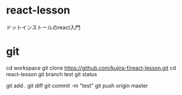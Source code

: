 # react-lesson
ドットインストールのreact入門

# git
cd workspace
git clone https://github.com/kujira-f/react-lesson.git
cd react-lesson
git branch test
git status

git add .
git diff
git commit -m "test"
git push origin master
